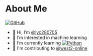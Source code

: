 # About Me
[![GitHub](https://img.shields.io/badge/Github-%40lyc280705-informational.svg)](https://github.com/lyc280705)

- 👋 Hi, I’m [@lyc280705](https://github.com/lyc280705)
- 👀 I’m interested in machine learning
- 🌱 I’m currently learning [![Python](https://img.shields.io/badge/Python-black?logo=python)](https://www.python.org)
- 🎯 I'm contributing to [@west2-online](https://github.com/west2-online-reserve/collection-python)

